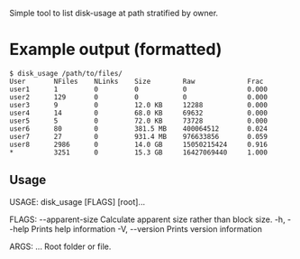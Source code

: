 Simple tool to list disk-usage at path stratified by owner.

# Example output (formatted)

    $ disk_usage /path/to/files/
    User       NFiles    NLinks    Size        Raw             Frac
    user1      1         0         0           0               0.000
    user2      129       0         0           0               0.000
    user3      9         0         12.0 KB     12288           0.000
    user4      14        0         68.0 KB     69632           0.000
    user5      5         0         72.0 KB     73728           0.000
    user6      80        0         381.5 MB    400064512       0.024
    user7      27        0         931.4 MB    976633856       0.059
    user8      2986      0         14.0 GB     15050215424     0.916
    *          3251      0         15.3 GB     16427069440     1.000

## Usage

USAGE:
    disk_usage [FLAGS] [root]...

FLAGS:
        --apparent-size    Calculate apparent size rather than block size.
    -h, --help             Prints help information
    -V, --version          Prints version information

ARGS:
    <root>...    Root folder or file.
